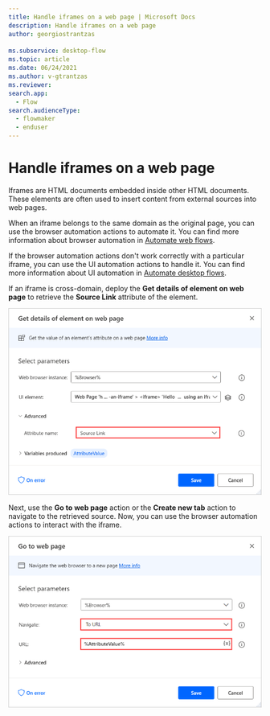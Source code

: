 ```yaml
---
title: Handle iframes on a web page | Microsoft Docs
description: Handle iframes on a web page
author: georgiostrantzas

ms.subservice: desktop-flow
ms.topic: article
ms.date: 06/24/2021
ms.author: v-gtrantzas
ms.reviewer:
search.app: 
  - Flow
search.audienceType: 
  - flowmaker
  - enduser
---
```


# Handle iframes on a web page

Iframes are HTML documents embedded inside other HTML documents. These elements are often used to insert content from external sources into web pages.

When an iframe belongs to the same domain as the original page, you can use the browser automation actions to automate it. You can find more information about browser automation in [Automate web flows](..\automation-web.md).

If the browser automation actions don't work correctly with a particular iframe, you can use the UI automation actions to handle it. You can find more information about UI automation in [Automate desktop flows](..\desktop-automation.md).

If an iframe is cross-domain, deploy the **Get details of element on web page** to retrieve the **Source Link** attribute of the element.

![Screenshot of the Get details of element on web page action.](media/handle-iframes/get-details-element-web=page-action.png)

Next, use the **Go to web page** action or the **Create new tab** action to navigate to the retrieved source. Now, you can use the browser automation actions to interact with the iframe.

![Screenshot of the Go to web page action.](media/handle-iframes/go-web-page-action.png)